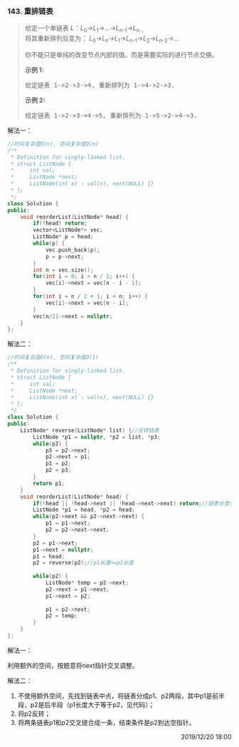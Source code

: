 ### 143. 重排链表

> <div class="notranslate"><p>给定一个单链表&nbsp;<em>L</em>：<em>L</em><sub>0</sub>→<em>L</em><sub>1</sub>→…→<em>L</em><sub><em>n</em>-1</sub>→<em>L</em><sub>n ，</sub><br>
> 将其重新排列后变为： <em>L</em><sub>0</sub>→<em>L</em><sub><em>n</em></sub>→<em>L</em><sub>1</sub>→<em>L</em><sub><em>n</em>-1</sub>→<em>L</em><sub>2</sub>→<em>L</em><sub><em>n</em>-2</sub>→…</p>
> 
> <p>你不能只是单纯的改变节点内部的值，而是需要实际的进行节点交换。</p>
> 
> <p><strong>示例&nbsp;1:</strong></p>
> 
> <pre>给定链表 1-&gt;2-&gt;3-&gt;4, 重新排列为 1-&gt;4-&gt;2-&gt;3.</pre>
> 
> <p><strong>示例 2:</strong></p>
> 
> <pre>给定链表 1-&gt;2-&gt;3-&gt;4-&gt;5, 重新排列为 1-&gt;5-&gt;2-&gt;4-&gt;3.</pre>
> </div>

解法一：
```cpp
//时间复杂度O(n), 空间复杂度O(n)
/**
 * Definition for singly-linked list.
 * struct ListNode {
 *     int val;
 *     ListNode *next;
 *     ListNode(int x) : val(x), next(NULL) {}
 * };
 */
class Solution {
public:
    void reorderList(ListNode* head) {
        if(!head) return;
        vector<ListNode*> vec;
        ListNode* p = head;
        while(p) {
            vec.push_back(p);
            p = p->next;
        }
        int n = vec.size();
        for(int i = 0; i < n / 2; i++) {
            vec[i]->next = vec[n - i - 1];
        }
        for(int i = n / 2 + 1; i < n; i++) {
            vec[i]->next = vec[n - i];
        }
        vec[n/2]->next = nullptr;
    }
};
```

解法二：
```cpp
//时间复杂度O(n), 空间复杂度O(1)
/**
 * Definition for singly-linked list.
 * struct ListNode {
 *     int val;
 *     ListNode *next;
 *     ListNode(int x) : val(x), next(NULL) {}
 * };
 */
class Solution {
public:
    ListNode* reverse(ListNode* list) {//反转链表
        ListNode *p1 = nullptr, *p2 = list, *p3;
        while(p2) {
            p3 = p2->next;
            p2->next = p1;
            p1 = p2;
            p2 = p3;
        }
        return p1;
    }
    void reorderList(ListNode* head) {
        if(!head || !head->next || !head->next->next) return;//链表长度小于3的直接返回
        ListNode *p1 = head, *p2 = head;
        while(p2->next && p2->next->next) {
            p1 = p1->next;
            p2 = p2->next->next;
        }
        p2 = p1->next;
        p1->next = nullptr;
        p1 = head;
        p2 = reverse(p2);//p1长度>=p2长度
        
        while(p2) {
            ListNode* temp = p2->next;
            p2->next = p1->next;
            p1->next = p2;
            
            p1 = p2->next;
            p2 = temp;
        }
    }
};
```

解法一：

利用额外的空间，按题意将next指针交叉调整。

解法二：

1. 不使用额外空间，先找到链表中点，将链表分成p1、p2两段，其中p1是前半段，p2是后半段（p1长度大于等于p2，见代码）；
2. 将p2反转；
3. 将两条链表p1和p2交叉缝合成一条，结束条件是p2到达空指针。

<div style="text-align: right"> 2019/12/20 18:00 </div>
